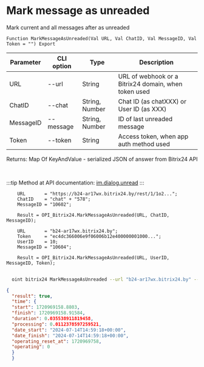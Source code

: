 ﻿---
sidebar_position: 7
---

# Mark message as unreaded
 Mark current and all messages after as unreaded



`Function MarkMessageAsUnreaded(Val URL, Val ChatID, Val MessageID, Val Token = "") Export`

  | Parameter | CLI option | Type | Description |
  |-|-|-|-|
  | URL | --url | String | URL of webhook or a Bitrix24 domain, when token used |
  | ChatID | --chat | String, Number | Chat ID (as chatXXX) or User ID (as XXX) |
  | MessageID | --message | String, Number | ID of last unreaded message |
  | Token | --token | String | Access token, when app auth method used |

  
  Returns:  Map Of KeyAndValue - serialized JSON of answer from Bitrix24 API

<br/>

:::tip
Method at API documentation: [im.dialog.unread](https://dev.1c-bitrix.ru/learning/course/?COURSE_ID=93&LESSON_ID=12055)
:::
<br/>


```bsl title="Code example"
    URL       = "https://b24-ar17wx.bitrix24.by/rest/1/1o2...";
    ChatID    = "chat" + "578";
    MessageID = "10602";

    Result = OPI_Bitrix24.MarkMessageAsUnreaded(URL, ChatID, MessageID);

    URL       = "b24-ar17wx.bitrix24.by";
    Token     = "ec4dc366006e9f06006b12e400000001000...";
    UserID    = 10;
    MessageID = "10604";

    Result = OPI_Bitrix24.MarkMessageAsUnreaded(URL, UserID, MessageID, Token);
```



```sh title="CLI command example"
    
  oint bitrix24 MarkMessageAsUnreaded --url "b24-ar17wx.bitrix24.by" --chat "chat + 450" --message "8684" --token "fe3fa966006e9f06006b12e400000001000..."

```

```json title="Result"
{
  "result": true,
  "time": {
  "start": 1720969158.8803,
  "finish": 1720969158.91584,
  "duration": 0.035538911819458,
  "processing": 0.0112378597259521,
  "date_start": "2024-07-14T14:59:18+00:00",
  "date_finish": "2024-07-14T14:59:18+00:00",
  "operating_reset_at": 1720969758,
  "operating": 0
  }
  }
```
